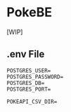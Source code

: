 # PokeBE

\[WIP]

## .env File

```
POSTGRES_USER=
POSTGRES_PASSWORD=
POSTGRES_DB=
POSTGRES_PORT=

POKEAPI_CSV_DIR=
```
